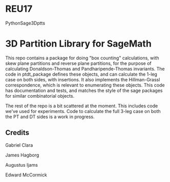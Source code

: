 # REU17
PythonSage3Dptts

# 3D Partition Library for SageMath

This repo contains a package for doing "box counting" calculations,
with skew plane partitions and reverse plane partitions, for the
purpose of calculating Donaldson-Thomas and Pandharipende-Thomas
invariants.  The code in ptdt_package defines these objects, and can
calculate the 1-leg case on both sides, with insertions.  It also
implements the Hillman-Grassl correspondence, which is relevant to
enumerating these objects.  This code has documentation and tests, and
matches the style of the sage packages for similar combinatorial
objects.

The rest of the repo is a bit scattered at the moment.  This includes
code we've used for experiments.  Code to calculate the full 3-leg
case on both the PT and DT sides is a work in progress.

## Credits
Gabriel Clara

James Hagborg

Augustus Ijams

Edward McCormick
